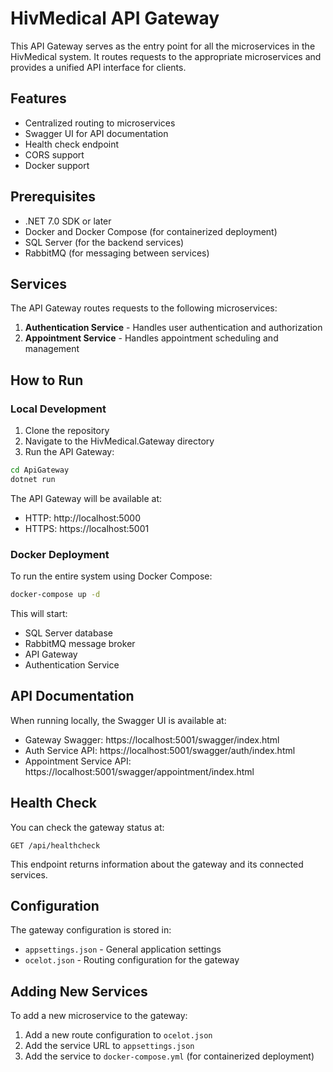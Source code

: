 # HivMedical API Gateway

This API Gateway serves as the entry point for all the microservices in the HivMedical system. It routes requests to the appropriate microservices and provides a unified API interface for clients.

## Features

- Centralized routing to microservices
- Swagger UI for API documentation
- Health check endpoint
- CORS support
- Docker support

## Prerequisites

- .NET 7.0 SDK or later
- Docker and Docker Compose (for containerized deployment)
- SQL Server (for the backend services)
- RabbitMQ (for messaging between services)

## Services

The API Gateway routes requests to the following microservices:

1. **Authentication Service** - Handles user authentication and authorization
2. **Appointment Service** - Handles appointment scheduling and management

## How to Run

### Local Development

1. Clone the repository
2. Navigate to the HivMedical.Gateway directory
3. Run the API Gateway:

```bash
cd ApiGateway
dotnet run
```

The API Gateway will be available at:
- HTTP: http://localhost:5000
- HTTPS: https://localhost:5001

### Docker Deployment

To run the entire system using Docker Compose:

```bash
docker-compose up -d
```

This will start:
- SQL Server database
- RabbitMQ message broker
- API Gateway
- Authentication Service

## API Documentation

When running locally, the Swagger UI is available at:

- Gateway Swagger: https://localhost:5001/swagger/index.html
- Auth Service API: https://localhost:5001/swagger/auth/index.html
- Appointment Service API: https://localhost:5001/swagger/appointment/index.html

## Health Check

You can check the gateway status at:

```
GET /api/healthcheck
```

This endpoint returns information about the gateway and its connected services.

## Configuration

The gateway configuration is stored in:
- `appsettings.json` - General application settings
- `ocelot.json` - Routing configuration for the gateway

## Adding New Services

To add a new microservice to the gateway:

1. Add a new route configuration to `ocelot.json`
2. Add the service URL to `appsettings.json`
3. Add the service to `docker-compose.yml` (for containerized deployment) 
